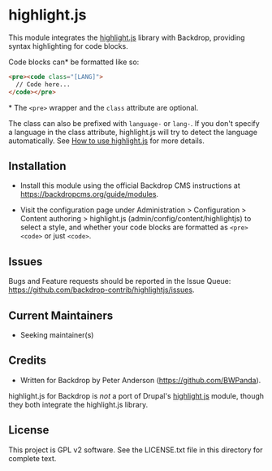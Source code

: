 highlight.js
============

This module integrates the [highlight.js](https://highlightjs.org/) library with
Backdrop, providing syntax highlighting for code blocks.

Code blocks can* be formatted like so:

```html
<pre><code class="[LANG]">
  // Code here...
</code></pre>
```

\* The `<pre>` wrapper and the `class` attribute are optional.

The class can also be prefixed with `language-` or `lang-`. If you don't specify
a language in the class attribute, highlight.js will try to detect the language
automatically. See [How to use highlight.js](https://highlightjs.org/usage/) for
more details.

Installation
------------

- Install this module using the official Backdrop CMS instructions at
  https://backdropcms.org/guide/modules.

- Visit the configuration page under Administration > Configuration > Content
  authoring > highlight.js (admin/config/content/highlightjs) to select a style,
  and whether your code blocks are formatted as `<pre><code>` or just `<code>`.

Issues
------

Bugs and Feature requests should be reported in the Issue Queue:
https://github.com/backdrop-contrib/highlightjs/issues.

Current Maintainers
-------------------

- Seeking maintainer(s)

Credits
-------

- Written for Backdrop by Peter Anderson (https://github.com/BWPanda).

highlight.js for Backdrop is *not* a port of Drupal's
[highlight js](https://www.drupal.org/project/highlightjs) module, though they
both integrate the highlight.js library.

License
-------

This project is GPL v2 software. See the LICENSE.txt file in this directory for
complete text.
